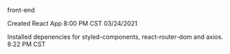 front-end

Created React App 8:00 PM CST 03/24/2021

Installed depenencies for styled-components, react-router-dom and axios. 8:22 PM CST